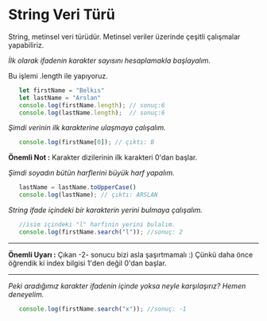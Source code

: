 # String Veri Türü
String, metinsel veri türüdür. Metinsel veriler üzerinde çeşitli çalışmalar yapabiliriz. 

*İlk olarak ifadenin karakter sayısını hesaplamakla başlayalım.*

Bu işlemi .length ile yapıyoruz.

```javascript
   let firstName = "Belkıs"
   let lastName = "Arslan"
   console.log(firstName.length); // sonuç:6
   console.log(lastName.length);  // sonuç:6
```

*Şimdi verinin ilk karakterine ulaşmaya çalışalım.*

```javascript
   console.log(firstName[0]); // çıktı: B
```
**Önemli Not :**
Karakter dizilerinin ilk karakteri 0'dan başlar.

*Şimdi soyadın bütün harflerini büyük harf yapalım.*

```javascript
   lastName = lastName.toUpperCase()
   console.log(lastName); // çıktı: ARSLAN
```
*String ifade içindeki bir karakterin yerini bulmaya çalışalım.*

```javascript
   //isim içindeki "l" harfinin yerini bulalım.
   console.log(firstName.search("l")); //sonuç: 2
```
----
**Önemli Uyarı :**
Çıkan -2- sonucu bizi asla şaşırtmamalı :) Çünkü daha önce öğrendik ki index bilgisi 1'den değil 0'dan başlar.

----

*Peki aradığımız karakter ifadenin içinde yoksa neyle karşılaşırız? Hemen deneyelim.*

```javascript
   console.log(firstName.search("x")); //sonuç: -1
```
